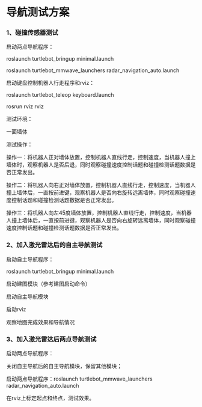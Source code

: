 # 导航测试方案

### 1、碰撞传感器测试

启动两点导航程序：

roslaunch turtlebot_bringup minimal.launch

roslaunch turtlebot_mmwave_launchers radar_navigation_auto.launch

启动键盘控制机器人行走程序和rviz：

roslaunch turtlebot_teleop keyboard.launch

rosrun rviz rviz

测试环境：

一面墙体

测试操作：

操作一：将机器人正对墙体放置，控制机器人直线行走，控制速度，当机器人撞上墙体时，观察机器人是否后退，同时观察碰撞速度控制话题和碰撞检测话题数据是否正常发出。

操作二：将机器人向右正对墙体放置，控制机器人直线行走，控制速度，当机器人撞上墙体后，一直按前进键，观察机器人是否向右旋转远离墙体，同时观察碰撞速度控制话题和碰撞检测话题数据是否正常发出。

操作三：将机器人向左45度墙体放置，控制机器人直线行走，控制速度，当机器人撞上墙体后，一直按前进键，观察机器人是否向右旋转远离墙体，同时观察碰撞速度控制话题和碰撞检测话题数据是否正常发出。

### 2、加入激光雷达后的自主导航测试

启动自主导航程序：

roslaunch turtlebot_bringup minimal.launch

启动建图模块（参考建图启动命令）

启动自主导航模块

启动rviz

观察地图完成效果和导航情况

### 3、加入激光雷达后两点导航测试

启动两点导航程序：

关闭自主导航后的自主导航模块，保留其他模块；

启动两点导航程序：roslaunch turtlebot_mmwave_launchers radar_navigation_auto.launch

在rviz上标定起点和终点，测试效果。
